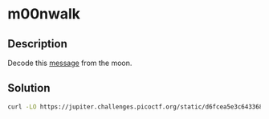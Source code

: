 # m00nwalk

## Description

Decode this [message](https://jupiter.challenges.picoctf.org/static/d6fcea5e3c6433680ea4f914e24fab61/message.wav) from the moon.

## Solution

```sh
curl -LO https://jupiter.challenges.picoctf.org/static/d6fcea5e3c6433680ea4f914e24fab61/message.wav
```
